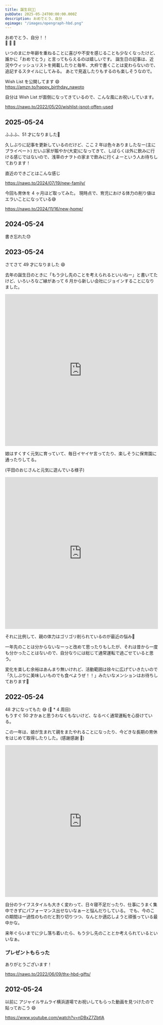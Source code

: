 ```yaml
---
title: 誕生日🎂🎉
pubDate: 2025-05-24T00:00:00.000Z
description: おめでとう、自分
ogimage: "/images/opengraph-hbd.png"
---
```


おめでとう、自分！！  
🎉 🎉 🎉

いつのまにか年齢を重ねることに喜びや不安を感じることも少なくなったけど、誰かに「おめでとう」と言ってもらえるのは嬉しいです。
誕生日の記事は、近況やウィッシュリストを掲載したりと毎年、大枠で書くことは変わらないので、追記するスタイルにしてみる。
あとで見返したりもするのも楽しそうなので。

Wish List を公開してます 😄  
https://amzn.to/happy_birthday_nawoto

自分は Wish List が面倒になってきているので、こんな風にお祝いしています。

https://nawo.to/2022/05/20/wishlist-isnot-offen-used

## 2025-05-24

ふふふ、51 才になりました🎂

久しぶりに記事を更新しているのだけど、ここ 2 年は色々ありましたなー(主にプライベート)
だいぶ家が賑やか(大変)になってきて、しばらくは外に飲みに行ける感じではないので、浅草のナヲトの家まで飲みに行くよーという人お待ちしております！

直近のできごとはこんな感じ

https://nawo.to/2024/07/19/new-family/

今回も育休を 4 ヶ月ほど取ってみた。
現時点で、育児における体力の削り値はエラいことになっている😅

https://nawo.to/2024/11/16/new-home/

## 2024-05-24

書き忘れた😓

## 2023-05-24

さてさて 49 才になりました 😄

去年の誕生日のときに「もう少し先のことを考えられるといいねー」と書いてたけど、いろいろなご縁があって 6 月から新しい会社にジョインすることになりました。

<iframe src="https://platform.x.com/embed/Tweet.html?id=1664242857899864064" width="100%" height="500" frameborder="0" scrolling="no"></iframe>

娘はすくすく元気に育っていて、毎日イヤイヤ言ってたり、楽しそうに保育園に通ったりしてる。

(平田のおじさんと元気に遊んでいる様子)

<iframe src="https://www.instagram.com/p/CsvdrEpPuCK/embed" width="100%" height="500" frameborder="0" scrolling="no" allowtransparency="true"></iframe>

それに比例して、親の体力はゴリゴリ削られているのが最近の悩み🙂


一年先のことは分からないなーっと改めて思ったりもしたが、それは昔から一度も分かったことはないので、自分なりには総じて通常運転で過ごせていると思う。

変化を楽しむ余裕はあんまり無いけれど、活動範囲は徐々に広げていきたいので「久しぶりに美味しいものでも食べようぜ！！」みたいなメンションはお待ちしております🎂

## 2022-05-24

48 才になってもた 😅 (🐯 * 4 周目)  
もうすぐ 50 才かぁと思うわなくもないけど、なるべく通常運転を心掛けている。

この一年は、娘が生まれて親をまたやれることになったり、今どきな長期の育休をはじめて取得したりした。(感謝感謝 🌻)

<iframe src="https://platform.x.com/embed/Tweet.html?id=1440541132111310856" width="100%" height="500" frameborder="0" scrolling="no"></iframe>

自分のライフスタイルも大きく変わって、日々寝不足だったり、仕事にうまく集中できずにパフォーマンス出せないなぁーと悩んだりしている。
でも、今のこの期間は一過性のものだと割り切りつつ、なんとか適応しようと頑張っている最中かな。

来年ぐらいまでに少し落ち着いたら、もう少し先のこととか考えられているといいなぁ。

### プレゼントもらった

ありがとうございます！

https://nawo.to/2022/06/09/thx-hbd-gifts/

## 2012-05-24

以前に アジャイルサムライ横浜道場でお祝いしてもらった動画を見つけたので貼っておこう 😄 

https://www.youtube.com/watch?v=nDBxZ7ZbtlA
